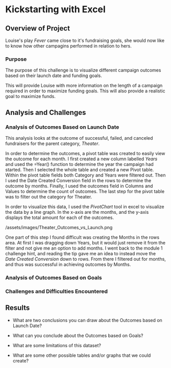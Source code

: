 # **Kickstarting with Excel**

## **Overview of Project**

Louise's play *Fever* came close to it's fundraising goals, she would now like to know how other campagins performed in relation to hers.

### Purpose

The purpose of this challenge is to visualize different campaign outcomes based on their launch date and funding goals. 

This will provide Louise with more information on the length of a campaign required in order to maximize funding goals. This will also provide a realistic goal to maximize funds.

## Analysis and Challenges

### Analysis of Outcomes Based on Launch Date

This analysis looks at the outcome of successful, failed, and canceled fundraisers for the parent category, *Theater*. 

In order to determine the outcomes, a pivot table was created to easily view the outcome for each month. I first created a new column labelled *Years* and used the =Year() function to determine the year the campaign had started. Then I selected the whole table and created a new Pivot table. Within the pivot table fields both Category and Years were filtered out. Then I used the Date Created Conversion field in the rows to determine the outcome by months. Finally, I used the outcomes field in Columns and Values to determine the count of outcomes. 
The last step for the pivot table was to filter out the category for Theater. 

In order to visualize this data, I used the *PivotChart* tool in excel to visualize the data by a line graph. In the x-axis are the months, and the y-axis displays the total amount for each of the outcomes.

/assets/images/Theater_Outcomes_vs_Launch.png

One part of this step I found difficult was creating the Months in the rows area. At first I was dragging down Years, but it would just remove it from the filter and not give me an option to add months. I went back to the module 1 challenge hint, and reading the tip gave me an idea to instead move the *Date Created Conversion* down to rows. From there I filtered out for months, and thus was successful in achieving outcomes by Months. 



### Analysis of Outcomes Based on Goals

### Challenges and Difficulties Encountered

## Results

- What are two conclusions you can draw about the Outcomes based on Launch Date?

- What can you conclude about the Outcomes based on Goals?

- What are some limitations of this dataset?

- What are some other possible tables and/or graphs that we could create?